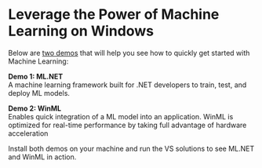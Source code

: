 <h1> Leverage the Power of Machine Learning on Windows </h1>

Below are <u>two demos</u> that will help you see how to quickly get started with Machine Learning:

<b>Demo 1: ML.NET</b>
<br/>A machine learning framework built for .NET developers to train, test, and deploy ML models.

<b>Demo 2: WinML</b>
<br/>Enables quick integration of a ML model into an application.
WinML is optimized for real-time performance by taking full advantage of hardware acceleration

Install both demos on your machine and run the VS solutions to see ML.NET and WinML in action.

